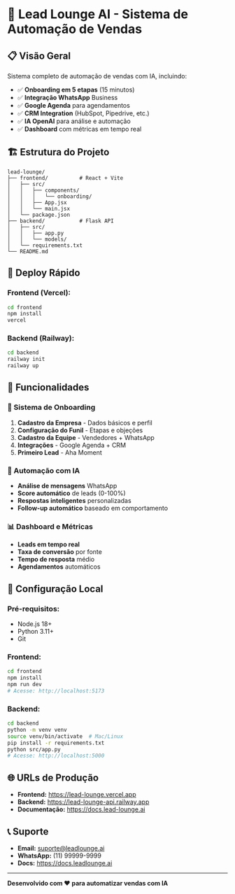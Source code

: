 # 🚀 Lead Lounge AI - Sistema de Automação de Vendas

## 📋 Visão Geral

Sistema completo de automação de vendas com IA, incluindo:
- ✅ **Onboarding em 5 etapas** (15 minutos)
- ✅ **Integração WhatsApp** Business
- ✅ **Google Agenda** para agendamentos
- ✅ **CRM Integration** (HubSpot, Pipedrive, etc.)
- ✅ **IA OpenAI** para análise e automação
- ✅ **Dashboard** com métricas em tempo real

## 🏗 Estrutura do Projeto

```
lead-lounge/
├── frontend/          # React + Vite
│   ├── src/
│   │   ├── components/
│   │   │   └── onboarding/
│   │   ├── App.jsx
│   │   └── main.jsx
│   └── package.json
├── backend/           # Flask API
│   ├── src/
│   │   ├── app.py
│   │   └── models/
│   └── requirements.txt
└── README.md
```

## 🚀 Deploy Rápido

### Frontend (Vercel):
```bash
cd frontend
npm install
vercel
```

### Backend (Railway):
```bash
cd backend
railway init
railway up
```

## 📱 Funcionalidades

### 🎯 Sistema de Onboarding
1. **Cadastro da Empresa** - Dados básicos e perfil
2. **Configuração do Funil** - Etapas e objeções
3. **Cadastro da Equipe** - Vendedores + WhatsApp
4. **Integrações** - Google Agenda + CRM
5. **Primeiro Lead** - Aha Moment

### 🤖 Automação com IA
- **Análise de mensagens** WhatsApp
- **Score automático** de leads (0-100%)
- **Respostas inteligentes** personalizadas
- **Follow-up automático** baseado em comportamento

### 📊 Dashboard e Métricas
- **Leads em tempo real**
- **Taxa de conversão** por fonte
- **Tempo de resposta** médio
- **Agendamentos** automáticos

## 🔧 Configuração Local

### Pré-requisitos:
- Node.js 18+
- Python 3.11+
- Git

### Frontend:
```bash
cd frontend
npm install
npm run dev
# Acesse: http://localhost:5173
```

### Backend:
```bash
cd backend
python -m venv venv
source venv/bin/activate  # Mac/Linux
pip install -r requirements.txt
python src/app.py
# Acesse: http://localhost:5000
```

## 🌐 URLs de Produção

- **Frontend:** https://lead-lounge.vercel.app
- **Backend:** https://lead-lounge-api.railway.app
- **Documentação:** https://docs.lead-lounge.ai

## 📞 Suporte

- **Email:** suporte@leadlounge.ai
- **WhatsApp:** (11) 99999-9999
- **Docs:** https://docs.leadlounge.ai

---

**Desenvolvido com ❤️ para automatizar vendas com IA**

